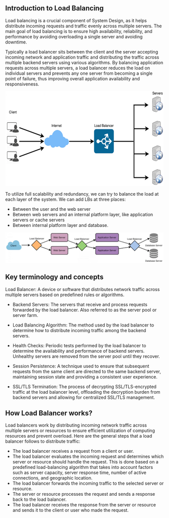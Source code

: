 ## Introduction to Load Balancing
Load balancing is a crucial component of System Design, as it helps distribute incoming requests and traffic evenly across multiple servers. The main goal of load balancing is to ensure high availability, reliability, and performance by avoiding overloading a single server and avoiding downtime.

Typically a load balancer sits between the client and the server accepting incoming network and application traffic and distributing the traffic across multiple backend servers using various algorithms. By balancing application requests across multiple servers, a load balancer reduces the load on individual servers and prevents any one server from becoming a single point of failure, thus improving overall application availability and responsiveness.

<p>
  <img src="https://github.com/Hemantchaurasiya/Engineering/blob/High_Level_System_Design/images/1_Load_Balencer.webp" height="300"/>
</p>

To utilize full scalability and redundancy, we can try to balance the load at each layer of the system. We can add LBs at three places:
- Between the user and the web server
- Between web servers and an internal platform layer, like application servers or cache servers
- Between internal platform layer and database.

<p>
  <img src="https://github.com/Hemantchaurasiya/Engineering/blob/High_Level_System_Design/images/2_Load_Balencer.webp" />
</p>

## Key terminology and concepts
Load Balancer: A device or software that distributes network traffic across multiple servers based on predefined rules or algorithms.

- Backend Servers: The servers that receive and process requests forwarded by the load balancer. Also referred to as the server pool or server farm.

- Load Balancing Algorithm: The method used by the load balancer to determine how to distribute incoming traffic among the backend servers.

- Health Checks: Periodic tests performed by the load balancer to determine the availability and performance of backend servers. Unhealthy servers are removed from the server pool until they recover.

- Session Persistence: A technique used to ensure that subsequent requests from the same client are directed to the same backend server, maintaining session state and providing a consistent user experience.

- SSL/TLS Termination: The process of decrypting SSL/TLS-encrypted traffic at the load balancer level, offloading the decryption burden from backend servers and allowing for centralized SSL/TLS management.

## How Load Balancer works?
Load balancers work by distributing incoming network traffic across multiple servers or resources to ensure efficient utilization of computing resources and prevent overload. Here are the general steps that a load balancer follows to distribute traffic:

- The load balancer receives a request from a client or user.
- The load balancer evaluates the incoming request and determines which server or resource should handle the request. This is done based on a predefined load-balancing algorithm that takes into account factors such as server capacity, server response time, number of active connections, and geographic location.
- The load balancer forwards the incoming traffic to the selected server or resource.
- The server or resource processes the request and sends a response back to the load balancer.
- The load balancer receives the response from the server or resource and sends it to the client or user who made the request.
